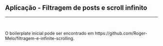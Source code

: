 ## Aplicação - Filtragem de posts e scroll infinito
----------
<br>
<p>O boilerplate inicial pode ser encontrado em <a>https://github.com/Roger-Melo/filtragem-e-infinite-scrolling</a>.</p>